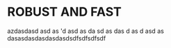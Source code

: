# ROBUST AND FAST

azdasdasd
asd
as
'd
asd
as
da
sd
as
das
d
as
d
asd
as
dasasdasdasdasdasdsdfsdfsdfsdf
